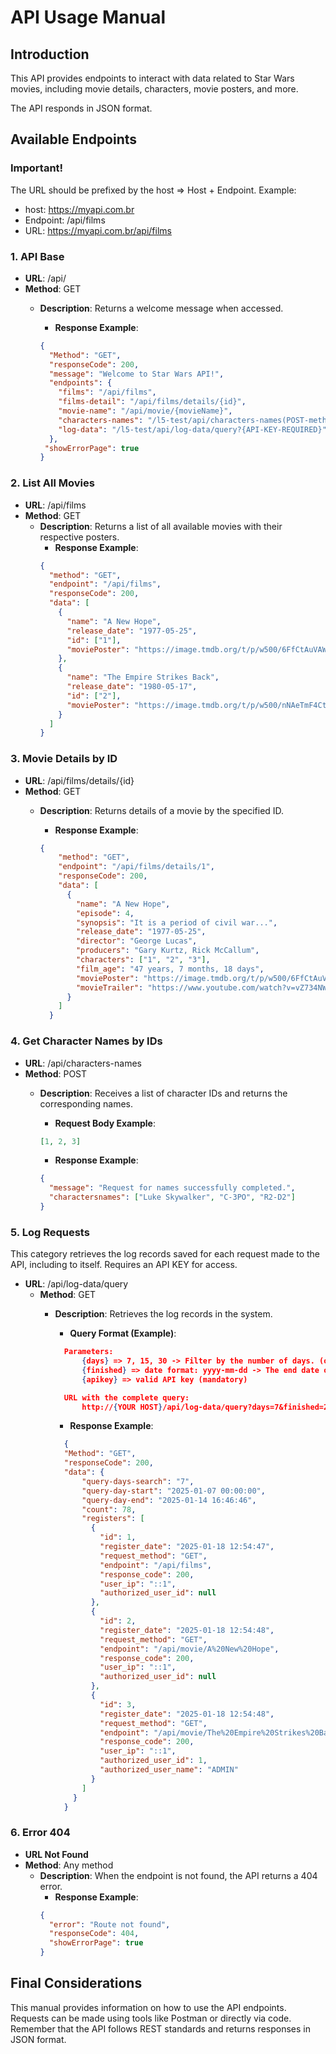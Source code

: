 # API Usage Manual

## Introduction
This API provides endpoints to interact with data related to Star Wars movies, including movie details, characters, movie posters, and more.

The API responds in JSON format.

## Available Endpoints

### Important!
The URL should be prefixed by the host => Host + Endpoint.
Example:
- host: https://myapi.com.br
- Endpoint: /api/films
- URL: https://myapi.com.br/api/films

### 1. **API Base**
- **URL**: /api/
- **Method**: GET
  - **Description**: Returns a welcome message when accessed.
    - **Response Example**:

    ```json
    {
      "Method": "GET",
      "responseCode": 200,
      "message": "Welcome to Star Wars API!",
      "endpoints": {
        "films": "/api/films",
        "films-detail": "/api/films/details/{id}",
        "movie-name": "/api/movie/{movieName}",
        "characters-names": "/l5-test/api/characters-names(POST-method-only)",
        "log-data": "/l5-test/api/log-data/query?{API-KEY-REQUIRED}"
      },
     "showErrorPage": true
    }
    ```

### 2. **List All Movies**
- **URL**: /api/films
- **Method**: GET
  - **Description**: Returns a list of all available movies with their respective posters.
    - **Response Example**:
    ```json
    {
      "method": "GET",
      "endpoint": "/api/films",
      "responseCode": 200,
      "data": [
        {
          "name": "A New Hope",
          "release_date": "1977-05-25",
          "id": ["1"],
          "moviePoster": "https://image.tmdb.org/t/p/w500/6FfCtAuVAW8XJjZ7eWeLibRLWTw.jpg"
        },
        {
          "name": "The Empire Strikes Back",
          "release_date": "1980-05-17",
          "id": ["2"],
          "moviePoster": "https://image.tmdb.org/t/p/w500/nNAeTmF4CtdSgMDplXTDPOpYzsX.jpg"
        }
      ]
    }
    ```

### 3. **Movie Details by ID**
- **URL**: /api/films/details/{id}
- **Method**: GET
  - **Description**: Returns details of a movie by the specified ID.
    - **Response Example**:

    ```json
    {
        "method": "GET",
        "endpoint": "/api/films/details/1",
        "responseCode": 200,
        "data": [
          {
            "name": "A New Hope",
            "episode": 4,
            "synopsis": "It is a period of civil war...",
            "release_date": "1977-05-25",
            "director": "George Lucas",
            "producers": "Gary Kurtz, Rick McCallum",
            "characters": ["1", "2", "3"],
            "film_age": "47 years, 7 months, 18 days",
            "moviePoster": "https://image.tmdb.org/t/p/w500/6FfCtAuVAW8XJjZ7eWeLibRLWTw.jpg",
            "movieTrailer": "https://www.youtube.com/watch?v=vZ734NWnAHA"
          }
        ]
      }
    ```

### 4. **Get Character Names by IDs**
- **URL**: /api/characters-names
- **Method**: POST
  - **Description**: Receives a list of character IDs and returns the corresponding names.
    - **Request Body Example**:

    ```json
    [1, 2, 3]
    ```

    - **Response Example**:

    ```json
    {
      "message": "Request for names successfully completed.",
      "charactersnames": ["Luke Skywalker", "C-3PO", "R2-D2"]
    }
    ```

### 5. **Log Requests**
This category retrieves the log records saved for each request made to the API, including to itself.
Requires an API KEY for access.

- **URL**: /api/log-data/query
  - **Method**: GET
    - **Description**: Retrieves the log records in the system.
      - **Query Format (Example)**:
      ```json
        Parameters: 
            {days} => 7, 15, 30 -> Filter by the number of days. (optional -> default value=5)
            {finished} => date format: yyyy-mm-dd -> The end date of the desired period. (optional)
            {apikey} => valid API key (mandatory)                  

        URL with the complete query:
            http://{YOUR HOST}/api/log-data/query?days=7&finished=2025-01-14&apikey={YOUR API KEY}
      ```

      - **Response Example**:
      ```json
        {
        "Method": "GET",
        "responseCode": 200,
        "data": {
            "query-days-search": "7",
            "query-day-start": "2025-01-07 00:00:00",
            "query-day-end": "2025-01-14 16:46:46",
            "count": 78,
            "registers": [
              {
                "id": 1,
                "register_date": "2025-01-18 12:54:47",
                "request_method": "GET",
                "endpoint": "/api/films",
                "response_code": 200,
                "user_ip": "::1",
                "authorized_user_id": null
              },
              {
                "id": 2,
                "register_date": "2025-01-18 12:54:48",
                "request_method": "GET",
                "endpoint": "/api/movie/A%20New%20Hope",
                "response_code": 200,
                "user_ip": "::1",
                "authorized_user_id": null
              },
              {
                "id": 3,
                "register_date": "2025-01-18 12:54:48",
                "request_method": "GET",
                "endpoint": "/api/movie/The%20Empire%20Strikes%20Back",
                "response_code": 200,
                "user_ip": "::1",
                "authorized_user_id": 1,
                "authorized_user_name": "ADMIN"
              }
            ]
          }
        }
      ```



### 6. **Error 404**
- **URL Not Found**
- **Method**: Any method
  - **Description**: When the endpoint is not found, the API returns a 404 error.
    - **Response Example**:
    ```json
    {
      "error": "Route not found",
      "responseCode": 404,
      "showErrorPage": true
    }
    ```

## Final Considerations
This manual provides information on how to use the API endpoints. Requests can be made using tools like Postman or directly via code. Remember that the API follows REST standards and returns responses in JSON format.
